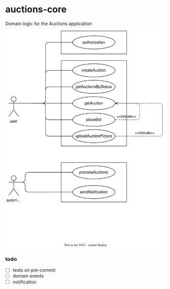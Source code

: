 # auctions-core
Domain logic for the Auctions application

![Alt text](./auctions-core.svg)


### todo
- [ ] tests on pre-commit
- [ ] domain events
- [ ] notification
